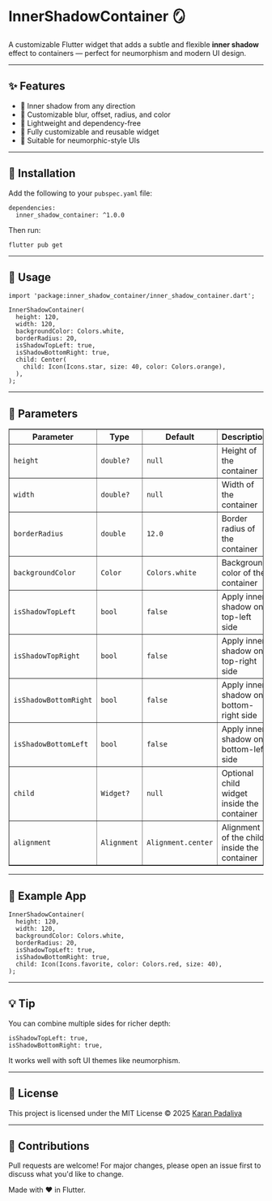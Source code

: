 <h1>InnerShadowContainer 🪞</h1>

<p>A customizable Flutter widget that adds a subtle and flexible <strong>inner shadow</strong> effect to containers — perfect for neumorphism and modern UI design.</p>

<hr>

<h2>✨ Features</h2>
<ul>
  <li>🔹 Inner shadow from any direction</li>
  <li>🔹 Customizable blur, offset, radius, and color</li>
  <li>🔹 Lightweight and dependency-free</li>
  <li>🔹 Fully customizable and reusable widget</li>
  <li>🔹 Suitable for neumorphic-style UIs</li>
</ul>

<hr>

<h2>🚀 Installation</h2>

<p>Add the following to your <code>pubspec.yaml</code> file:</p>

<pre><code>dependencies:
  inner_shadow_container: ^1.0.0
</code></pre>

<p>Then run:</p>

<pre><code>flutter pub get
</code></pre>

<hr>

<h2>🔧 Usage</h2>

<pre><code class="language-dart">import 'package:inner_shadow_container/inner_shadow_container.dart';

InnerShadowContainer(
  height: 120,
  width: 120,
  backgroundColor: Colors.white,
  borderRadius: 20,
  isShadowTopLeft: true,
  isShadowBottomRight: true,
  child: Center(
    child: Icon(Icons.star, size: 40, color: Colors.orange),
  ),
);
</code></pre>

<hr>

<h2>📐 Parameters</h2>

<table border="1" cellspacing="0" cellpadding="8">
  <thead>
    <tr>
      <th>Parameter</th>
      <th>Type</th>
      <th>Default</th>
      <th>Description</th>
    </tr>
  </thead>
  <tbody>
    <tr>
      <td><code>height</code></td>
      <td><code>double?</code></td>
      <td><code>null</code></td>
      <td>Height of the container</td>
    </tr>
    <tr>
      <td><code>width</code></td>
      <td><code>double?</code></td>
      <td><code>null</code></td>
      <td>Width of the container</td>
    </tr>
    <tr>
      <td><code>borderRadius</code></td>
      <td><code>double</code></td>
      <td><code>12.0</code></td>
      <td>Border radius of the container</td>
    </tr>
    <tr>
      <td><code>backgroundColor</code></td>
      <td><code>Color</code></td>
      <td><code>Colors.white</code></td>
      <td>Background color of the container</td>
    </tr>
    <tr>
      <td><code>isShadowTopLeft</code></td>
      <td><code>bool</code></td>
      <td><code>false</code></td>
      <td>Apply inner shadow on top-left side</td>
    </tr>
    <tr>
      <td><code>isShadowTopRight</code></td>
      <td><code>bool</code></td>
      <td><code>false</code></td>
      <td>Apply inner shadow on top-right side</td>
    </tr>
    <tr>
      <td><code>isShadowBottomRight</code></td>
      <td><code>bool</code></td>
      <td><code>false</code></td>
      <td>Apply inner shadow on bottom-right side</td>
    </tr>
    <tr>
      <td><code>isShadowBottomLeft</code></td>
      <td><code>bool</code></td>
      <td><code>false</code></td>
      <td>Apply inner shadow on bottom-left side</td>
    </tr>
    <tr>
      <td><code>child</code></td>
      <td><code>Widget?</code></td>
      <td><code>null</code></td>
      <td>Optional child widget inside the container</td>
    </tr>
    <tr>
      <td><code>alignment</code></td>
      <td><code>Alignment</code></td>
      <td><code>Alignment.center</code></td>
      <td>Alignment of the child inside the container</td>
    </tr>
  </tbody>
</table>

<hr>

<h2>🧪 Example App</h2>

<pre><code class="language-dart">InnerShadowContainer(
  height: 120,
  width: 120,
  backgroundColor: Colors.white,
  borderRadius: 20,
  isShadowTopLeft: true,
  isShadowBottomRight: true,
  child: Icon(Icons.favorite, color: Colors.red, size: 40),
);
</code></pre>

<hr>

<h2>💡 Tip</h2>

<p>You can combine multiple sides for richer depth:</p>

<pre><code class="language-dart">isShadowTopLeft: true,
isShadowBottomRight: true,
</code></pre>

<p>It works well with soft UI themes like neumorphism.</p>

<hr>

<h2>📄 License</h2>

<p>This project is licensed under the MIT License © 2025 <a href="https://github.com/yourgithub">Karan Padaliya</a></p>

<hr>

<h2>🙌 Contributions</h2>

<p>Pull requests are welcome! For major changes, please open an issue first to discuss what you'd like to change.</p>

<p>Made with ❤️ in Flutter.</p>
